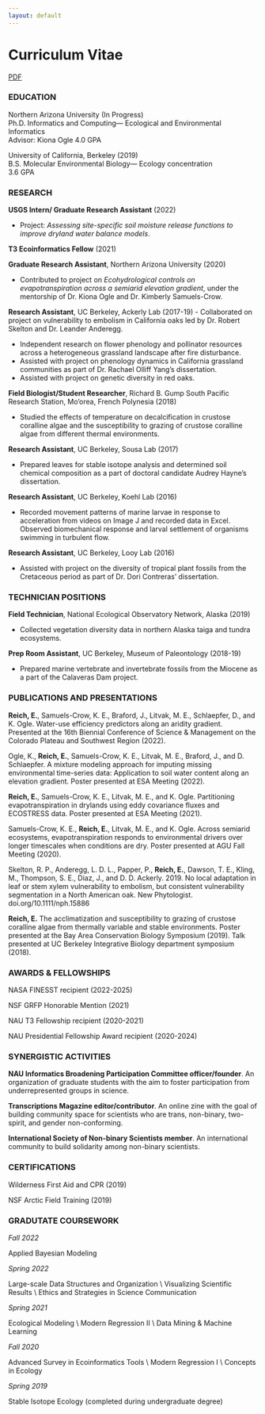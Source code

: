 ```yaml
---
layout: default
---
```


# Curriculum Vitae

[PDF](./ReichCV.pdf)


### EDUCATION

Northern Arizona University (In Progress)   
Ph.D. Informatics and Computing— Ecological and Environmental Informatics  
Advisor: Kiona Ogle
4.0 GPA

University of California, Berkeley (2019)   
B.S. Molecular Environmental Biology— Ecology concentration  
3.6 GPA


### RESEARCH

**USGS Intern/ Graduate Research Assistant** (2022)
- Project: *Assessing site-specific soil moisture release functions to improve dryland water balance models*.

**T3 Ecoinformatics Fellow** (2021)

**Graduate Research Assistant**, Northern Arizona University (2020)
- Contributed to project on *Ecohydrological controls on evapotranspiration across a semiarid elevation gradient*, under the mentorship of Dr. Kiona Ogle and Dr. Kimberly Samuels-Crow.

**Research Assistant**, UC Berkeley, Ackerly Lab (2017-19)
- Collaborated on project on vulnerability to embolism in California oaks led by Dr. Robert Skelton and Dr. Leander Anderegg.
- Independent research on flower phenology and pollinator resources across a heterogeneous grassland landscape after fire disturbance.
- Assisted with project on phenology dynamics in California grassland communities as part of Dr. Rachael Olliff Yang’s dissertation.
- Assisted with project on genetic diversity in red oaks.

**Field Biologist/Student Researcher**, Richard B. Gump South Pacific Research Station, Mo’orea, French Polynesia (2018)
- Studied the effects of temperature on decalcification in crustose coralline algae and the susceptibility to grazing of crustose coralline algae from different thermal environments.

**Research Assistant**, UC Berkeley, Sousa Lab (2017)  
- Prepared leaves for stable isotope analysis and determined soil chemical composition as a part of doctoral candidate Audrey Hayne’s dissertation.

**Research Assistant**, UC Berkeley, Koehl Lab (2016)
- Recorded movement patterns of marine larvae in response to acceleration from videos on Image J and recorded data in Excel. Observed biomechanical response and larval  settlement of organisms swimming in turbulent flow.

**Research Assistant**, UC Berkeley, Looy Lab (2016)
- Assisted with project on the diversity of tropical plant fossils from the Cretaceous period as part of Dr. Dori Contreras’ dissertation.


### TECHNICIAN POSITIONS

**Field Technician**, National Ecological Observatory Network, Alaska (2019)
- Collected vegetation diversity data in northern Alaska taiga and tundra ecosystems.

**Prep Room Assistant**, UC Berkeley, Museum of Paleontology (2018-19)
- Prepared marine vertebrate and invertebrate fossils from the Miocene as a part of the Calaveras Dam project.


### PUBLICATIONS AND PRESENTATIONS

**Reich, E.**, Samuels-Crow, K. E., Braford, J., Litvak, M. E., Schlaepfer, D., and K. Ogle. Water-use efficiency predictors along an aridity gradient. Presented at the 16th Biennial Conference of Science & Management on the Colorado Plateau and Southwest Region (2022).

Ogle, K., **Reich, E.**, Samuels-Crow, K. E., Litvak, M. E., Braford, J., and D. Schlaepfer. A mixture modeling approach for imputing missing environmental time-series data: Application to soil water content along an elevation gradient. Poster presented at ESA Meeting (2022).

**Reich, E.**, Samuels-Crow, K. E., Litvak, M. E., and K. Ogle. Partitioning evapotranspiration in drylands using eddy covariance fluxes and ECOSTRESS data. Poster presented at ESA Meeting (2021).

Samuels-Crow, K. E., **Reich, E.**, Litvak, M. E., and K. Ogle. Across semiarid ecosystems, evapotranspiration responds to environmental drivers over longer timescales when conditions are dry. Poster presented at AGU Fall Meeting (2020).

Skelton, R. P., Anderegg, L. D. L., Papper, P., **Reich, E.**, Dawson, T. E., Kling, M., Thompson, S. E., Diaz, J., and D. D. Ackerly. 2019. No local adaptation in leaf or stem xylem vulnerability to embolism, but consistent vulnerability segmentation in a North American oak. New Phytologist. doi.org/10.1111/nph.15886

**Reich, E.** The acclimatization and susceptibility to grazing of crustose coralline algae from thermally variable and stable environments. Poster presented at the Bay Area Conservation Biology Symposium (2019). Talk presented at UC Berkeley Integrative Biology department symposium (2018).


### AWARDS & FELLOWSHIPS

NASA FINESST recipient (2022-2025)

NSF GRFP Honorable Mention (2021)

NAU T3 Fellowship recipient (2020-2021)

NAU Presidential Fellowship Award recipient (2020-2024)


### SYNERGISTIC ACTIVITIES

**NAU Informatics Broadening Participation Committee officer/founder**. An organization of graduate students with the aim to foster participation from underrepresented groups in science.

**Transcriptions Magazine editor/contributor**. An online zine with the goal of building community space for scientists who are trans, non-binary, two-spirit, and gender non-conforming.

**International Society of Non-binary Scientists member**. An international community to build solidarity among non-binary scientists.


### CERTIFICATIONS

Wilderness First Aid and CPR (2019)  

NSF Arctic Field Training (2019)  


### GRADUTATE COURSEWORK

*Fall 2022*

Applied Bayesian Modeling

*Spring 2022*

Large-scale Data Structures and Organization \\
Visualizing Scientific Results \\
Ethics and Strategies in Science Communication

*Spring 2021*

Ecological Modeling \\
Modern Regression II \\
Data Mining & Machine Learning

*Fall 2020*

Advanced Survey in Ecoinformatics Tools \\
Modern Regression I \\
Concepts in Ecology

*Spring 2019*

Stable Isotope Ecology (completed during undergraduate degree)
